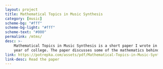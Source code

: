 ```yaml
---
layout: project
title: Mathematical Topics in Music Synthesis
category: [music]
scheme-bg: "#fff"
scheme-bg-light: "#fff"
scheme-text: "#000"
permalink: /mtms/
desc: >-
    Mathematical Topics in Music Synthesis is a short paper I wrote in my senior
    year of college. The paper discusses some of the mathematics behind music.
link: https://potrepka.com/assets/pdf/Mathematical-Topics-in-Music-Synthesis.pdf
link-desc: Read the paper
---
```

